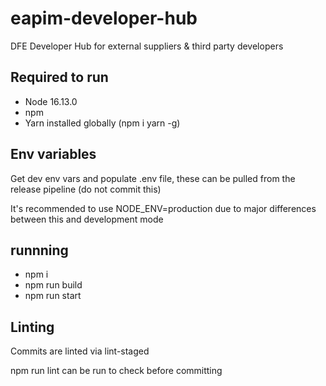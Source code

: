 # eapim-developer-hub

DFE Developer Hub for external suppliers &amp; third party developers

## Required to run

- Node 16.13.0
- npm
- Yarn installed globally (npm i yarn -g)

## Env variables

Get dev env vars and populate .env file, these can be pulled from the release pipeline (do not commit this)

It's recommended to use NODE_ENV=production due to major differences between this and development mode

## runnning

- npm i
- npm run build
- npm run start

## Linting

Commits are linted via lint-staged

npm run lint can be run to check before committing